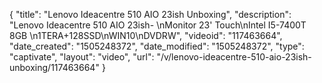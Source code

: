 {
    "title": "Lenovo Ideacentre 510 AIO 23ish Unboxing",
    "description": "Lenovo Ideacentre 510 AIO 23ish- \nMonitor 23' Touch\nIntel I5-7400T 8GB \n1TERA+128SSD\nWIN10\nDVDRW",
    "videoid": "117463664",
    "date_created": "1505248372",
    "date_modified": "1505248372",
    "type": "captivate",
    "layout": "video",
    "url": "\/v\/lenovo-ideacentre-510-aio-23ish-unboxing\/117463664"
}